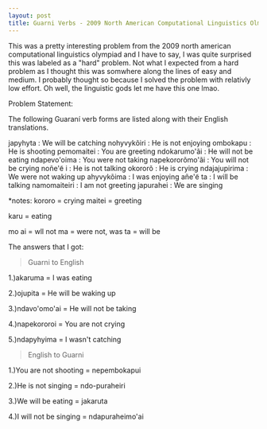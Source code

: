```yaml
---
layout: post
title: Guarni Verbs - 2009 North American Computational Linguistics Olmypiad 
---
```


This was a pretty interesting problem from the 2009 north american computational linguistics 
olympiad and I have to say, I was quite surprised this was labeled as a "hard" problem. Not 
what I expected from a hard problem as I thought this was somwhere along the lines of easy and 
medium. I probably thought so because I solved the problem with relativly low effort. Oh well, 
the linguistic gods let me have this one lmao.

Problem Statement:

The following Guaraní verb forms are listed along with their English translations.

japyhyta  : We will be catching
nohyvykõiri : He is not enjoying
ombokapu : He is shooting
pemomaitei :  You are greeting
ndokarumo'ãi : He will not be eating
ndapevo'oima : You were not taking
napekororõmo'ãi : You will not be crying
noñe'e͂ i : He is not talking
okororõ : He is crying
ndajajupirima : We were not waking up
ahyvykõima : I was enjoying
añe'e͂ ta : I will be talking
namomaiteiri : I am not greeting
japurahei : We are singing

*notes:
kororo = crying
maitei = greeting

karu = eating

mo ai = wll not
ma = were not, was
ta = will be



The answers that I got:

>Guarni to English

1.)akaruma = I was eating

2.)ojupita = He will be waking up

3.)ndavo'omo'ai =  He will not be taking

4.)napekororoi = You are not crying

5.)ndapyhyima = I wasn't catching

>English to Guarni 

1.)You are not shooting = nepembokapui

2.)He is not singing = ndo-puraheiri

3.)We will be eating = jakaruta

4.)I will not be singing = ndapuraheimo'ai


